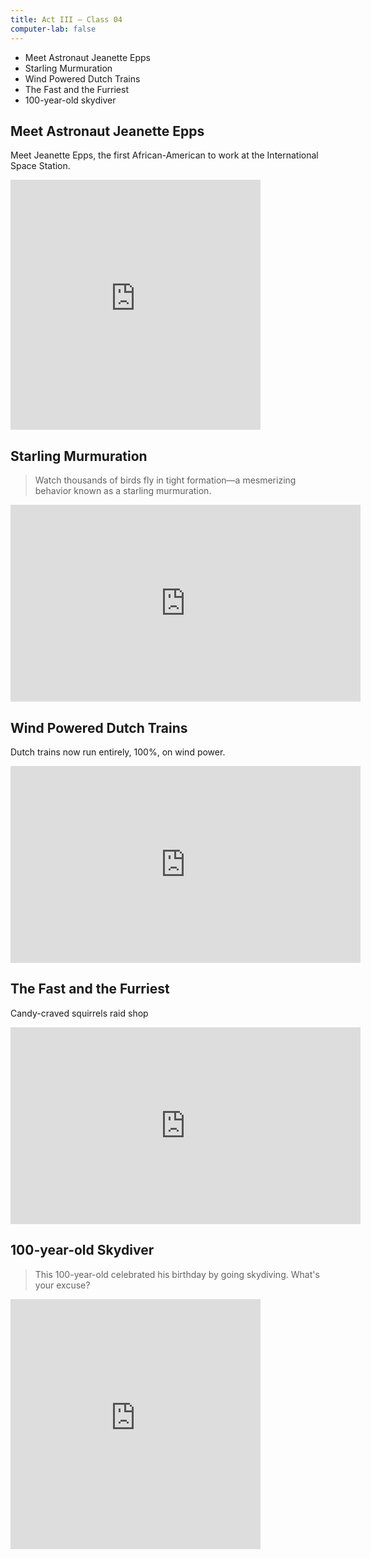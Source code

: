 ```yaml
---
title: Act III — Class 04
computer-lab: false
---
```


- Meet Astronaut Jeanette Epps
- Starling Murmuration
- Wind Powered Dutch Trains
- The Fast and the Furriest
- 100-year-old skydiver


## Meet Astronaut Jeanette Epps

Meet Jeanette Epps, the first African-American to work at the International Space Station.

<iframe src="https://www.facebook.com/plugins/video.php?href=https%3A%2F%2Fwww.facebook.com%2FMicMedia%2Fvideos%2Fvb.174742062548592%2F1357936594229127%2F%3Ftype%3D3&show_text=0&width=400" width="400" height="400" style="border:none;overflow:hidden" scrolling="no" frameborder="0" allowTransparency="true" allowFullScreen="true"></iframe>

## Starling Murmuration

> Watch thousands of birds fly in tight formation—a mesmerizing behavior known as a starling murmuration.

<iframe src="https://www.facebook.com/plugins/video.php?href=https%3A%2F%2Fwww.facebook.com%2Fnatgeo%2Fvideos%2Fvb.23497828950%2F10154267180163951%2F%3Ftype%3D3&show_text=0&width=560" width="560" height="315" style="border:none;overflow:hidden" scrolling="no" frameborder="0" allowTransparency="true" allowFullScreen="true"></iframe>

## Wind Powered Dutch Trains

Dutch trains now run entirely, 100%, on wind power.

<iframe src="https://www.facebook.com/plugins/video.php?href=https%3A%2F%2Fwww.facebook.com%2FNowThisFuture%2Fvideos%2Fvb.1010847105623136%2F1402041339837042%2F%3Ftype%3D3&show_text=0&width=560" width="560" height="315" style="border:none;overflow:hidden" scrolling="no" frameborder="0" allowTransparency="true" allowFullScreen="true"></iframe>

## The Fast and the Furriest

Candy-craved squirrels raid shop

<iframe src="https://www.facebook.com/plugins/video.php?href=https%3A%2F%2Fwww.facebook.com%2FNowThisFuture%2Fvideos%2Fvb.1010847105623136%2F1402041339837042%2F%3Ftype%3D3&show_text=0&width=560" width="560" height="315" style="border:none;overflow:hidden" scrolling="no" frameborder="0" allowTransparency="true" allowFullScreen="true"></iframe>

## 100-year-old Skydiver

> This 100-year-old celebrated his birthday by going skydiving.
> What's your excuse?

<iframe src="https://www.facebook.com/plugins/video.php?href=https%3A%2F%2Fwww.facebook.com%2FMicMedia%2Fvideos%2Fvb.174742062548592%2F1086346208142077%2F%3Ftype%3D3&show_text=0&width=400" width="400" height="400" style="border:none;overflow:hidden" scrolling="no" frameborder="0" allowTransparency="true" allowFullScreen="true"></iframe>
